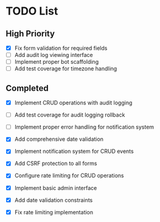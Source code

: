 # TODO List
## High Priority
- [x] Fix form validation for required fields
- [ ] Add audit log viewing interface
- [ ] Implement proper bot scaffolding
- [ ] Add test coverage for timezone handling

## Completed
- [x] Implement CRUD operations with audit logging
- [ ] Add test coverage for audit logging rollback
- [ ] Implement proper error handling for notification system
- [x] Add comprehensive date validation
- [x] Implement notification system for CRUD events
- [x] Add CSRF protection to all forms
- [x] Configure rate limiting for CRUD operations
- [x] Implement basic admin interface
- [x] Add date validation constraints
- [x] Fix rate limiting implementation

